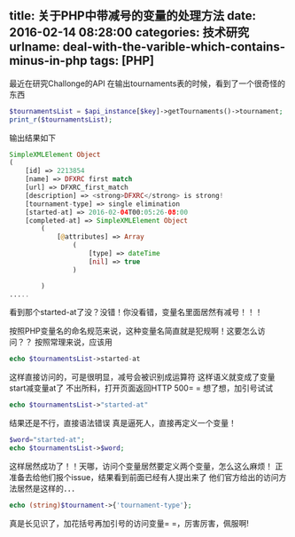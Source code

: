 title: 关于PHP中带减号的变量的处理方法
date: 2016-02-14 08:28:00
categories: 技术研究
urlname: deal-with-the-varible-which-contains-minus-in-php
tags: [PHP]
---
最近在研究Challonge的API
在输出tournaments表的时候，看到了一个很奇怪的东西
```php
$tournamentsList = $api_instance[$key]->getTournaments()->tournament;
print_r($tournamentsList);
```
输出结果如下
```php
SimpleXMLElement Object
(
    [id] => 2213854
    [name] => DFXRC first match
    [url] => DFXRC_first_match
    [description] => <strong>DFXRC</strong> is strong!
    [tournament-type] => single elimination
    [started-at] => 2016-02-04T00:05:26-08:00
    [completed-at] => SimpleXMLElement Object
        (
            [@attributes] => Array
                (
                    [type] => dateTime
                    [nil] => true
                )

        )
.....
```
看到那个started-at了没？没错！你没看错，变量名里面居然有减号！！！
<!--more-->

按照PHP变量名的命名规范来说，这种变量名简直就是犯规啊！这要怎么访问？？
按照常理来说，应该用
```php
echo $tournamentsList->started-at
```
这样直接访问的，可是很明显，减号会被识别成运算符
这样语义就变成了变量start减变量at了
不出所料，打开页面返回HTTP 500= =
想了想，加引号试试
```php
echo $tournamentsList->"started-at"
```
结果还是不行，直接语法错误
真是逼死人，直接再定义一个变量！
```php
$word="started-at";
echo $tournamentsList->$word;
```
这样居然成功了！！天哪，访问个变量居然要定义两个变量，怎么这么麻烦！
正准备去给他们报个issue，结果看到前面已经有人提出来了
他们官方给出的访问方法居然是这样的．．．
```php
echo (string)$tournament->{'tournament-type'};
```
真是长见识了，加花括号再加引号的访问变量= =，厉害厉害，佩服啊!